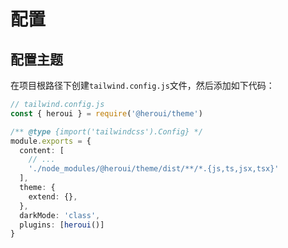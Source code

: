 # 配置

## 配置主题

在项目根路径下创建`tailwind.config.js`文件，然后添加如下代码：

```ts
// tailwind.config.js
const { heroui } = require('@heroui/theme')

/** @type {import('tailwindcss').Config} */
module.exports = {
  content: [
    // ...
    './node_modules/@heroui/theme/dist/**/*.{js,ts,jsx,tsx}'
  ],
  theme: {
    extend: {},
  },
  darkMode: 'class',
  plugins: [heroui()]
}
```
